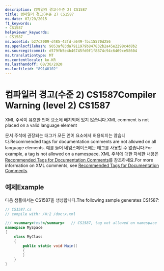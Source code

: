 ```yaml
---
description: 컴파일러 경고(수준 2) CS1587
title: 컴파일러 경고(수준 2) CS1587
ms.date: 07/20/2015
f1_keywords:
- CS1587
helpviewer_keywords:
- CS1587
ms.assetid: b27c2009-d485-43fd-a649-fbc15570d256
ms.openlocfilehash: 9053af83da7911979b847832b2a45e2298c4d8b2
ms.sourcegitcommit: d579fb5e4b46745fd0f1f8874c94c6469ce58604
ms.translationtype: MT
ms.contentlocale: ko-KR
ms.lasthandoff: 08/30/2020
ms.locfileid: "89140102"
---
```

# <a name="compiler-warning-level-2-cs1587"></a><span data-ttu-id="b1165-103">컴파일러 경고(수준 2) CS1587</span><span class="sxs-lookup"><span data-stu-id="b1165-103">Compiler Warning (level 2) CS1587</span></span>
<span data-ttu-id="b1165-104">XML 주석이 유효한 언어 요소에 배치되어 있지 않습니다.</span><span class="sxs-lookup"><span data-stu-id="b1165-104">XML comment is not placed on a valid language element</span></span>  
  
 <span data-ttu-id="b1165-105">문서 주석에 권장되는 태그가 모든 언어 요소에서 허용되지는 않습니다.</span><span class="sxs-lookup"><span data-stu-id="b1165-105">Recommended tags for documentation comments are not allowed on all language elements.</span></span> <span data-ttu-id="b1165-106">예를 들어 네임스페이스에는 태그를 사용할 수 없습니다.</span><span class="sxs-lookup"><span data-stu-id="b1165-106">For example, a tag is not allowed on a namespace.</span></span> <span data-ttu-id="b1165-107">XML 주석에 대한 자세한 내용은 [Recommended Tags for Documentation Comments](../programming-guide/xmldoc/recommended-tags-for-documentation-comments.md)를 참조하세요.</span><span class="sxs-lookup"><span data-stu-id="b1165-107">For more information on XML comments, see [Recommended Tags for Documentation Comments](../programming-guide/xmldoc/recommended-tags-for-documentation-comments.md).</span></span>  
  
## <a name="example"></a><span data-ttu-id="b1165-108">예제</span><span class="sxs-lookup"><span data-stu-id="b1165-108">Example</span></span>  
 <span data-ttu-id="b1165-109">다음 샘플에서는 CS1587을 생성합니다.</span><span class="sxs-lookup"><span data-stu-id="b1165-109">The following sample generates CS1587:</span></span>  
  
```csharp  
// CS1587.cs  
// compile with: /W:2 /doc:x.xml  
  
/// <summary>test</summary>   // CS1587, tag not allowed on namespace  
namespace MySpace  
{  
    class MyClass  
    {  
        public static void Main()  
        {  
        }  
    }  
}  
```
